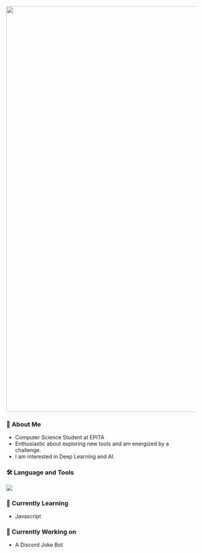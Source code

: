 <!--
**CaliberMan/CaliberMan** is a ✨ _special_ ✨ repository because its `README.md` (this file) appears on your GitHub profile.

Here are some ideas to get you started:

- 🔭 I’m currently working on ...
- 🌱 I’m currently learning ...
- 👯 I’m looking to collaborate on ...
- 🤔 I’m looking for help with ...
- 💬 Ask me about ...
- 📫 How to reach me: ...
- 😄 Pronouns: ...
- ⚡ Fun fact: ...
-->

<div align="center">
  <img width="1080" alt="image" src="https://user-images.githubusercontent.com/82263449/204098753-59b0acde-81f2-489b-b9be-875ba61fee14.png">
</div>

### 👋 About Me

- Computer Science Student at EPITA
- Enthusiastic about exploring new tools and am energized by a challenge.
- I am interested in Deep Learning and AI.

### 🛠️ Language and Tools

<a href="https://skillicons.dev">
  <img src="https://skillicons.dev/icons?i=c,cpp,cs,python,js,java,ocaml,git,neovim,docker&perline=5" />
</a>

### 📖 Currently Learning
- Javascript

### 🧠 Currently Working on 
  - A Discord Joke Bot
